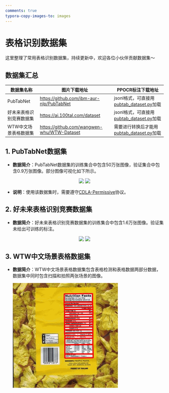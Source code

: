 ```yaml
---
comments: true
typora-copy-images-to: images
---
```



# 表格识别数据集

这里整理了常用表格识别数据集，持续更新中，欢迎各位小伙伴贡献数据集～

## 数据集汇总

| 数据集名称 |图片下载地址| PPOCR标注下载地址 |
|---|---|---|
| PubTabNet |https://github.com/ibm-aur-nlp/PubTabNet| jsonl格式，可直接用[pubtab_dataset.py](../../../ppocr/data/pubtab_dataset.py)加载 |
| 好未来表格识别竞赛数据集 |https://ai.100tal.com/dataset| jsonl格式，可直接用[pubtab_dataset.py](../../../ppocr/data/pubtab_dataset.py)加载 |
| WTW中文场景表格数据集 |https://github.com/wangwen-whu/WTW-Dataset| 需要进行转换后才能用[pubtab_dataset.py](../../../ppocr/data/pubtab_dataset.py)加载 |

## 1. PubTabNet数据集
- **数据简介**：PubTabNet数据集的训练集合中包含50万张图像，验证集合中包含0.9万张图像。部分图像可视化如下所示。


<div align="center">
    <img src="../images/table_PubTabNet_demo/PMC524509_007_00.png" width="500">
    <img src="../images/table_PubTabNet_demo/PMC535543_007_01.png" width="500">
</div>

- **说明**：使用该数据集时，需要遵守[CDLA-Permissive](https://cdla.io/permissive-1-0/)协议。

## 2. 好未来表格识别竞赛数据集
- **数据简介**：好未来表格识别竞赛数据集的训练集合中包含1.6万张图像。验证集未给出可训练的标注。

<div align="center">
    <img src="../images/table_tal_demo/1.jpg" width="500">
    <img src="../images/table_tal_demo/2.jpg" width="500">
</div>

## 3. WTW中文场景表格数据集
- **数据简介**：WTW中文场景表格数据集包含表格检测和表格数据两部分数据，数据集中同时包含扫描和拍照两张场景的图像。

  ![img](./images/20210816_210413.gif)


